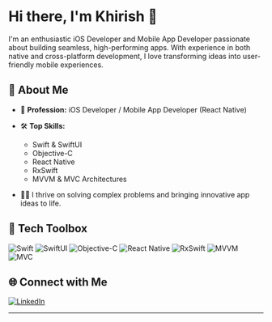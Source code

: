 # Hi there, I'm Khirish 👋

I'm an enthusiastic iOS Developer and Mobile App Developer passionate about building seamless, high-performing apps. With experience in both native and cross-platform development, I love transforming ideas into user-friendly mobile experiences.

## 🚀 About Me

- 💼 **Profession:** iOS Developer / Mobile App Developer (React Native)
- 🛠️ **Top Skills:**  
  - Swift & SwiftUI  
  - Objective-C  
  - React Native  
  - RxSwift  
  - MVVM & MVC Architectures

- 👨‍💻 I thrive on solving complex problems and bringing innovative app ideas to life.

## 🧰 Tech Toolbox

![Swift](https://img.shields.io/badge/-Swift-orange?logo=swift&logoColor=white)
![SwiftUI](https://img.shields.io/badge/-SwiftUI-blue?logo=swift)
![Objective-C](https://img.shields.io/badge/-ObjectiveC-333?logo=apple)
![React Native](https://img.shields.io/badge/-React%20Native-61DAFB?logo=react&logoColor=black)
![RxSwift](https://img.shields.io/badge/-RxSwift-B7178C?logo=swift)
![MVVM](https://img.shields.io/badge/-MVVM-5B5B5B)
![MVC](https://img.shields.io/badge/-MVC-6E6E6E)

## 🌐 Connect with Me

[![LinkedIn](https://img.shields.io/badge/-LinkedIn-blue?logo=linkedin&logoColor=white)](https://www.linkedin.com/in/khirish-meshram/)

---

<!--
**khirish/khirish** is a ✨ special ✨ repository because its README.md (this file) appears on your GitHub profile.
-->
